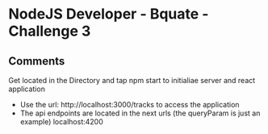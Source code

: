 # NodeJS Developer - Bquate - Challenge 3

## Comments
Get located in the Directory and tap npm start to initialiae server and react application

- Use the url: http://localhost:3000/tracks to access the application
- The api endpoints are located in the next urls (the queryParam is just an example)
      localhost:4200